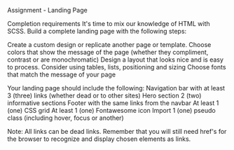 Assignment - Landing Page


Completion requirements
It's time to mix our knowledge of HTML with SCSS. Build a complete landing page with the following steps:

Create a custom design or replicate another page or template.
Choose colors that show the message of the page (whether they compliment, contrast or are monochromatic)
Design a layout that looks nice and is easy to process. Consider using tables, lists, positioning and sizing
Choose fonts that match the message of your page

Your landing page should include the following:
Navigation bar with at least 3 (three) links (whether dead or to other sites)
Hero section
2 (two) informative sections
Footer with the same links from the navbar
At least 1 (one) CSS grid
At least 1 (one) Fontawesome icon
Import 1 (one) pseudo class (including hover, focus or another)

Note: All links can be dead links. Remember that you will still need href's for the browser to recognize and display chosen elements as links.